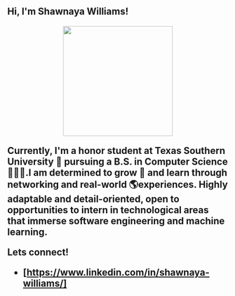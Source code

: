 <h2> Hi, I'm Shawnaya Williams!
  
<p align="center">
  <img width="250" src="https://media.giphy.com/media/jIgXf4hgbHCeKiXpvt/giphy.gif">
</p>

Currently, I'm a honor student at Texas Southern University 🐅 pursuing a B.S. in Computer Science 👩🏾‍💻.I am determined to grow 🌱 and learn through networking and real-world 🌎experiences. Highly adaptable and detail-oriented, open to opportunities to intern in technological areas that immerse software engineering and machine learning.


Lets connect! 
- [https://www.linkedin.com/in/shawnaya-williams/]
  
